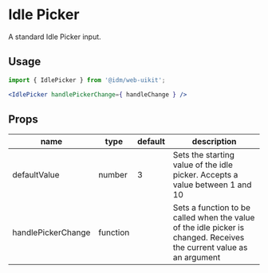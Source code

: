 # Idle Picker

A standard Idle Picker input.

## Usage

```jsx
import { IdlePicker } from '@idm/web-uikit';

<IdlePicker handlePickerChange={ handleChange } />
```

## Props

| name | type | default | description |
| ---- | ---- | ------- | ----------- |
| defaultValue | number | 3 | Sets the starting value of the idle picker. Accepts a value between 1 and 10 |
| handlePickerChange | function | | Sets a function to be called when the value of the idle picker is changed. Receives the current value as an argument |
